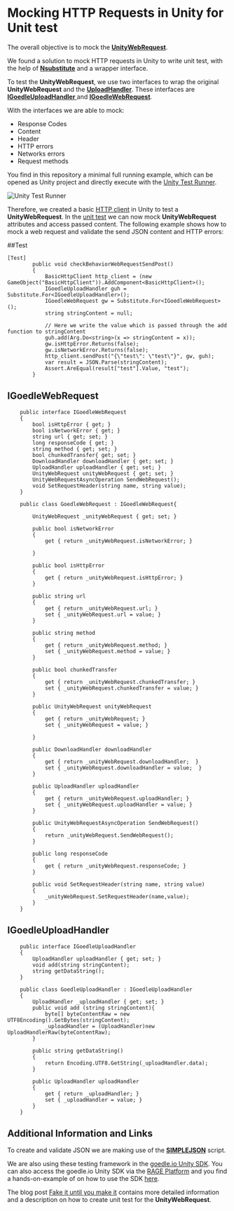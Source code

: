 # Mocking HTTP Requests in Unity for Unit test 

The overall objective is to mock the [**UnityWebRequest**](https://docs.unity3d.com/ScriptReference/Networking.UnityWebRequest.html).

We found a solution to mock HTTP requests in Unity to write unit test, with the help of [**Nsubstitute**](http://nsubstitute.github.io/) and a wrapper interface.

To test the **UnityWebRequest**, we use two interfaces to wrap the original **UnityWebRequest** and the [**UploadHandler**](https://docs.unity3d.com/ScriptReference/Networking.UnityWebRequest-uploadHandler.html). These interfaces are [**IGoedleUploadHandler** ](https://github.com/goedleIO/unity_http_mocking/blob/master/Assets/goedle_io/Scripts/detail/GoedleUploadHandler.cs) and [**IGoedleWebRequest**](https://github.com/goedleIO/unity_http_mocking/blob/master/Assets/goedle_io/Scripts/detail/GoedleWebRequest.cs).

With the interfaces we are able to mock:

* Response Codes
* Content
* Header
* HTTP errors
* Networks errors
* Request methods

You find in this repository a minimal full running example, which can be opened as Unity project and directly execute with the [Unity Test Runner](https://docs.unity3d.com/Manual/testing-editortestsrunner.html). 

![Unity Test Runner](http://www.goedle.io/unity/unity_test_runner.png "Unity Test Runner")

Therefore, we created a basic [HTTP client](https://github.com/goedleIO/unity_http_mocking/blob/master/Assets/goedle_io/Scripts/detail/BasicHttpClient.cs) in Unity to test a **UnityWebRequest**. In the [unit test](https://github.com/goedleIO/unity_http_mocking/blob/master/Assets/goedle_io/Editor/Tests/TrackRequestTest.cs) we can now mock **UnityWebRequest** attributes and access passed content. The following example shows how to mock a web request and validate the send JSON content and HTTP errors:

##Test

```
[Test]
        public void checkBehaviorWebRequestSendPost()
        {
            BasicHttpClient http_client = (new GameObject("BasicHttpClient")).AddComponent<BasicHttpClient>();
            IGoedleUploadHandler guh = Substitute.For<IGoedleUploadHandler>();
            IGoedleWebRequest gw = Substitute.For<IGoedleWebRequest>();
            string stringContent = null;

            // Here we write the value which is passed through the add function to stringContent
            guh.add(Arg.Do<string>(x => stringContent = x));
            gw.isHttpError.Returns(false);
            gw.isNetworkError.Returns(false);
            http_client.sendPost("{\"test\": \"test\"}", gw, guh);
            var result = JSON.Parse(stringContent);
            Assert.AreEqual(result["test"].Value, "test");
        }
```

## IGoedleWebRequest

```
    public interface IGoedleWebRequest
    {
        bool isHttpError { get; }
        bool isNetworkError { get; }
        string url { get; set; }
        long responseCode { get; }
        string method { get; set; }
        bool chunkedTransfer{ get; set; }
        DownloadHandler downloadHandler { get; set; }
        UploadHandler uploadHandler { get; set; }
        UnityWebRequest unityWebRequest { get; set; }
        UnityWebRequestAsyncOperation SendWebRequest();
        void SetRequestHeader(string name, string value);
    }

    public class GoedleWebRequest : IGoedleWebRequest{

        UnityWebRequest _unityWebRequest { get; set; }

        public bool isNetworkError
        {
            get { return _unityWebRequest.isNetworkError; }

        }

        public bool isHttpError
        {
            get { return _unityWebRequest.isHttpError; }
        }

        public string url
        {
            get { return _unityWebRequest.url; }
            set { _unityWebRequest.url = value; }
        }

        public string method
        {
            get { return _unityWebRequest.method; }
            set { _unityWebRequest.method = value; }
        }

        public bool chunkedTransfer
        {
            get { return _unityWebRequest.chunkedTransfer; }
            set { _unityWebRequest.chunkedTransfer = value; }
        }

        public UnityWebRequest unityWebRequest
        {
            get { return _unityWebRequest; }
            set { _unityWebRequest = value; }

        }

        public DownloadHandler downloadHandler 
        { 
            get { return _unityWebRequest.downloadHandler;  }
            set { _unityWebRequest.downloadHandler = value;  }
        }

        public UploadHandler uploadHandler
        {
            get { return _unityWebRequest.uploadHandler; }
            set { _unityWebRequest.uploadHandler = value; }
        }

        public UnityWebRequestAsyncOperation SendWebRequest()
        {
            return _unityWebRequest.SendWebRequest();
        }

        public long responseCode
        {
            get { return _unityWebRequest.responseCode; }
        }

        public void SetRequestHeader(string name, string value)
        {
            _unityWebRequest.SetRequestHeader(name,value);
        }
    }
```

## IGoedleUploadHandler
```
    public interface IGoedleUploadHandler
    {
        UploadHandler uploadHandler { get; set; }
        void add(string stringContent);
        string getDataString();
    }

    public class GoedleUploadHandler : IGoedleUploadHandler
    {
        UploadHandler _uploadHandler { get; set; }
        public void add (string stringContent){
            byte[] byteContentRaw = new UTF8Encoding().GetBytes(stringContent);
            _uploadHandler = (UploadHandler)new UploadHandlerRaw(byteContentRaw);
        }

        public string getDataString()
        { 
            return Encoding.UTF8.GetString(_uploadHandler.data);
        }

        public UploadHandler uploadHandler
        {
            get { return _uploadHandler; }
            set { _uploadHandler = value; }
        }
    }
```

## Additional Information and Links

To create and validate JSON we are making use of the [**SIMPLEJSON**](http://wiki.unity3d.com/index.php/SimpleJSON) script. 

We are also using these testing framework in the [goedle.io Unity SDK](https://github.com/goedleIO/sdk_unity). You can also access the goedle.io Unity SDK via the [RAGE Platform](https://www.gamecomponents.eu/content/565) and you find a hands-on-example of on how to use the SDK [here](https://http://blog.goedle.io/2017/05/30/start-your-turbine-engines-goedle-io-now-supports-unity-and-offers-a-unity-tracking-sdk/?utm_source=blog&utm_medium=textlink&utm_campaign=github). 

The blog post [Fake it until you make it](https://http://blog.goedle.io) contains more detailed information and a description on how to create unit test for the **UnityWebRequest**.